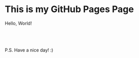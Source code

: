 <head><link rel="shortcut icon" type="image/png" href="icon.png?"></head>

# This is my GitHub Pages Page

Hello, World!\
\
\
\
\
P.S.
Have a nice day! :)
